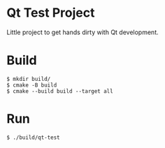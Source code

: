 # Qt Test Project

Little project to get hands dirty with Qt development.

# Build

    $ mkdir build/
    $ cmake -B build
    $ cmake --build build --target all 

# Run

    $ ./build/qt-test
